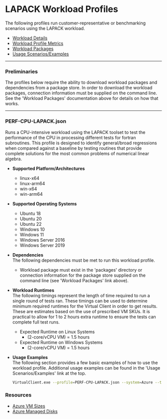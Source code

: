 ﻿# LAPACK Workload Profiles
The following profiles run customer-representative or benchmarking scenarios using the LAPACK workload.  

* [Workload Details](./LAPACK.md)  
* [Workload Profile Metrics](./LAPACKMetrics.md)  
* [Workload Packages](./DependencyPackages.md)
* [Usage Scenarios/Examples](./UsageScenarios.md)

-----------------------------------------------------------------------

### Preliminaries
The profiles below require the ability to download workload packages and dependencies from a package store. In order to download the workload packages, connection information 
must be supplied on the command line. See the 'Workload Packages' documentation above for details on how that works.

-----------------------------------------------------------------------

### PERF-CPU-LAPACK.json
Runs a CPU-intensive workload using the LAPACK toolset to test the performance of the CPU in processing different tests for fortran subroutines.
This profile is designed to identify general/broad regressions when compared against a baseline by testing routines that provide complete 
solutions for the most common problems of numerical linear algebra.

* **Supported Platform/Architectures**
  * linux-x64
  * linux-arm64
  * win-x64
  * win-arm64

* **Supported Operating Systems**
  * Ubuntu 18
  * Ubuntu 20
  * Ubuntu 22
  * Windows 10
  * Windows 11
  * Windows Server 2016
  * Windows Server 2019

* **Dependencies**  
  The following dependencies must be met to run this workload profile.

  * Workload package must exist in the 'packages' directory or connection information for the package store supplied on the command line (see 'Workload Packages' link above).

* **Workload Runtimes**  
  The following timings represent the length of time required to run a single round of tests ran. These timings can be used to determine
  minimum required runtimes for the Virtual Client in order to get results. These are estimates based on the use of prescribed VM SKUs.
  It is practical to allow for 1 to 2 hours extra runtime to ensure the tests can complete full test runs.

  * Expected Runtime on Linux Systems
    * (2-core/vCPU VM) = 1.5 hours
  * Expected Runtime on Windows Systems
    * (2-core/vCPU VM) = 1.5 hours

* **Usage Examples**  
  The following section provides a few basic examples of how to use the workload profile. Additional usage examples can be found in the
  'Usage Scenarios/Examples' link at the top.



  ``` bash
  VirtualClient.exe --profile=PERF-CPU-LAPACK.json --system=Azure --timeout=1440 --packageStore="{BlobConnectionString|SAS Uri}"
  ```


### Resources
* [Azure VM Sizes](https://docs.microsoft.com/en-us/azure/virtual-machines/sizes)
* [Azure Managed Disks](https://azure.microsoft.com/en-us/pricing/details/managed-disks/)